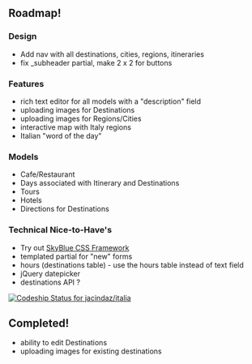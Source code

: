 ## Roadmap!

### Design
* Add nav with all destinations, cities, regions, itineraries
* fix _subheader partial, make 2 x 2 for buttons

### Features
* rich text editor for all models with a "description" field
* uploading images for Destinations
* uploading images for Regions/Cities
* interactive map with Italy regions
* Italian "word of the day"

### Models
* Cafe/Restaurant
* Days associated with Itinerary and Destinations
* Tours
* Hotels
* Directions for Destinations

### Technical Nice-to-Have's
* Try out [SkyBlue CSS Framework](http://stanko.github.io/skyblue/)
* templated partial for "new" forms
* hours (destinations table) - use the hours table instead of text field
* jQuery datepicker
* destinations API ?

[ ![Codeship Status for jacindaz/italia](https://codeship.com/projects/466f27d0-a80d-0132-0efe-0a6f02942689/status?branch=master)](https://codeship.com/projects/67311)

## Completed!
* ability to edit Destinations
* uploading images for existing destinations